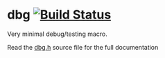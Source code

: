 # dbg [![Build Status](https://travis-ci.org/rdentato/dbg.svg?branch=master)](https://travis-ci.org/rdentato/dbg)  

Very minimal debug/testing macro.

Read the [dbg.h](https://github.com/rdentato/dbg/blob/master/src/dbg.h) source file for the full documentation
